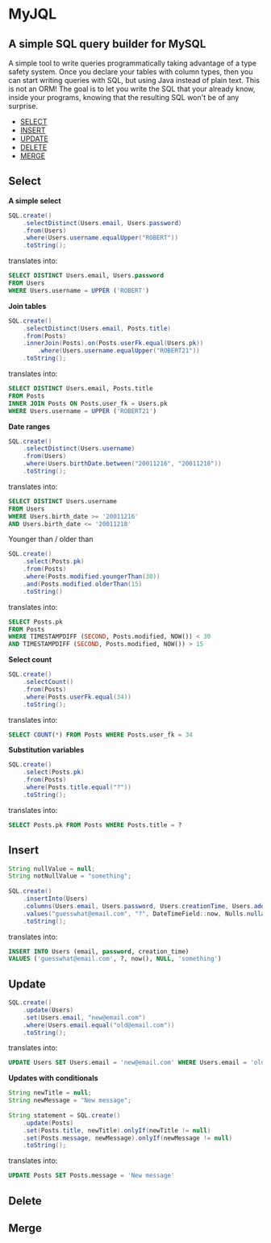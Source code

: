 # MyJQL
## A simple SQL query builder for MySQL

A simple tool to write queries programmatically taking advantage of a type safety system.
Once you declare your tables with column types, then you can start writing queries with SQL, but using Java instead of plain text.
This is not an ORM!
The goal is to let you write the SQL that your already know, inside your programs, knowing that the resulting SQL won't be of any surprise.

* [SELECT](#select)
* [INSERT](#insert)
* [UPDATE](#update)
* [DELETE](#delete)
* [MERGE](#merge)

## <a name="select"></a>Select
__A simple select__
```java
SQL.create()
	.selectDistinct(Users.email, Users.password)
	.from(Users)
	.where(Users.username.equalUpper("ROBERT"))
	.toString();
```
translates into:
```sql
SELECT DISTINCT Users.email, Users.password 
FROM Users
WHERE Users.username = UPPER ('ROBERT')
```

__Join tables__
```java
SQL.create()
	.selectDistinct(Users.email, Posts.title)
	.from(Posts)
	.innerJoin(Posts).on(Posts.userFk.equal(Users.pk))
        .where(Users.username.equalUpper("ROBERT21"))
	.toString();
```
translates into:
```sql
SELECT DISTINCT Users.email, Posts.title
FROM Posts
INNER JOIN Posts ON Posts.user_fk = Users.pk
WHERE Users.username = UPPER ('ROBERT21')
```

__Date ranges__
```java
SQL.create()
	.selectDistinct(Users.username)
	.from(Users)
	.where(Users.birthDate.between("20011216", "20011218"))
	.toString();
```
translates into:
```sql
SELECT DISTINCT Users.username
FROM Users
WHERE Users.birth_date >= '20011216'
AND Users.birth_date <= '20011218'
```

Younger than / older than
```java
SQL.create()
	.select(Posts.pk)
	.from(Posts)
	.where(Posts.modified.youngerThan(30))
	.and(Posts.modified.olderThan(15)
	.toString()
```
translates into:
```sql
SELECT Posts.pk
FROM Posts
WHERE TIMESTAMPDIFF (SECOND, Posts.modified, NOW()) < 30
AND TIMESTAMPDIFF (SECOND, Posts.modified, NOW()) > 15
```

__Select count__
```java
SQL.create()
	.selectCount()
	.from(Posts)
	.where(Posts.userFk.equal(34))
	.toString();
```
translates into:
```sql
SELECT COUNT(*) FROM Posts WHERE Posts.user_fk = 34
```

__Substitution variables__
```java
SQL.create()
	.select(Posts.pk)
	.from(Posts)
	.where(Posts.title.equal("?"))
	.toString();
```
translates into:
```sql
SELECT Posts.pk FROM Posts WHERE Posts.title = ?
```

## <a name="insert"></a>Insert

```java
String nullValue = null;
String notNullValue = "something";
        
SQL.create()
    .insertInto(Users)
    .columns(Users.email, Users.password, Users.creationTime, Users.address, Users.notes)
    .values("guesswhat@email.com", "?", DateTimeField::now, Nulls.nullable(nullValue), Nulls.nullable(notNullValue))
    .toString();
```
translates into:
```sql
INSERT INTO Users (email, password, creation_time) 
VALUES ('guesswhat@email.com', ?, now(), NULL, 'something')
```

## <a name="update"></a>Update

```java
SQL.create()
    .update(Users)
    .set(Users.email, "new@email.com")
    .where(Users.email.equal("old@email.com"))
    .toString();
```
translates into:
```sql
UPDATE Users SET Users.email = 'new@email.com' WHERE Users.email = 'old@email.com'
```

__Updates with conditionals__
```java
String newTitle = null;
String newMessage = "New message";
        
String statement = SQL.create()
    .update(Posts)
    .set(Posts.title, newTitle).onlyIf(newTitle != null)
    .set(Posts.message, newMessage).onlyIf(newMessage != null)
    .toString();
```
translates into:
```sql
UPDATE Posts SET Posts.message = 'New message'
```

## <a name="delete"></a>Delete

## <a name="merge"></a>Merge